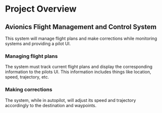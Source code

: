 # Project Overview

## Avionics Flight Management and Control System

This system will manage flight plans and make corrections while monitoring systems and providing a pilot UI.

### Managing flight plans
The system must track current flight plans and display the corresponding information to the pilots UI.
This information includes things like location, speed, trajectory, etc.

### Making corrections
The system, while in autopilot, will adjust its speed and trajectory accordingly to the destination and waypoints.


